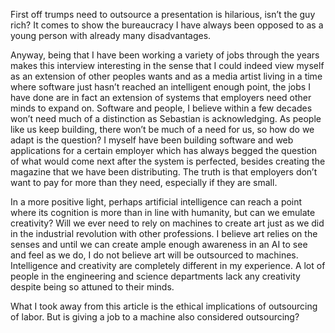 First off trumps need to outsource a presentation is hilarious, isn’t the guy rich?  It comes to show the bureaucracy I have always been opposed to as a young person with already many disadvantages.    

Anyway, being that I have been working a variety of jobs through the years makes this interview interesting in the sense that I could indeed view myself as an extension of other peoples wants and as a media artist living in a time where software just hasn’t reached an intelligent enough point, the jobs I have done are in fact an extension of systems that employers need other minds to expand on.  Software and people, I believe within a few decades won’t need much of a distinction as Sebastian is acknowledging.  As people like us keep building, there won’t be much of a need for us, so how do we adapt is the question?    I myself have been building software and web applications for a certain employer which has always begged the question of what would come next after the system is perfected, besides creating the magazine that we have been distributing.  The truth is that employers don’t want to pay for more than they need, especially if they are small.

In a more positive light, perhaps artificial intelligence can reach a point where its cognition is more than in line with humanity, but can we emulate creativity?  Will we ever need to rely on machines to create art just as we did in the industrial revolution with other professions.  I believe art relies on the senses and until we can create ample enough awareness in an AI to see and feel as we do, I do not believe art will be outsourced to machines.  Intelligence and creativity are completely different in my experience.  A lot of people in the engineering and science departments lack any creativity despite being so attuned to their minds.

What I took away from this article is the ethical implications of outsourcing of labor.  But is giving a job to a machine also considered outsourcing?